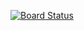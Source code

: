 [![Board Status](https://dev.azure.com/109228Private/1e002ed5-aab2-4e24-917e-28f24e6d0716/834d668f-3e3a-4ea3-a421-bc394764361e/_apis/work/boardbadge/9a697fd3-fd9c-4b32-8e0f-e980576b4d3b)](https://dev.azure.com/109228Private/1e002ed5-aab2-4e24-917e-28f24e6d0716/_boards/board/t/834d668f-3e3a-4ea3-a421-bc394764361e/Microsoft.RequirementCategory/)
